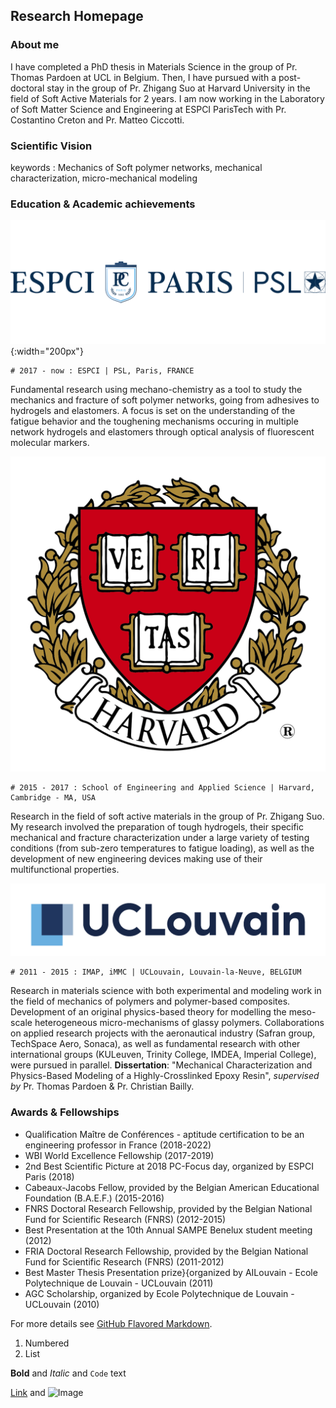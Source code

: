 ## Research Homepage


### About me

I have completed a PhD thesis in Materials Science in the group of Pr. Thomas Pardoen at UCL in Belgium. Then, I have pursued with a post-doctoral stay in the group of Pr. Zhigang Suo at Harvard University in the field of Soft Active Materials for 2 years. I am now working in the Laboratory of Soft Matter Science and Engineering at ESPCI ParisTech with Pr. Costantino Creton and Pr. Matteo Ciccotti.

### Scientific Vision

keywords : Mechanics of Soft polymer networks, mechanical characterization, micro-mechanical modeling

### Education & Academic achievements

![ESPCI](/pictures/ESPCI-logo.png){:width="200px"}
```
# 2017 - now : ESPCI | PSL, Paris, FRANCE 
```
Fundamental research using mechano-chemistry as a tool to study the mechanics and fracture of soft polymer networks, going from adhesives to hydrogels and elastomers. A focus is set on the understanding of the fatigue behavior and the toughening mechanisms occuring in multiple network hydrogels and elastomers through optical analysis of fluorescent molecular markers.


![Harvard](/pictures/Harvard_logo.png)
```
# 2015 - 2017 : School of Engineering and Applied Science | Harvard, Cambridge - MA, USA
```
Research in the field of soft active materials in the group of Pr. Zhigang Suo. My research involved the preparation of tough hydrogels, their specific mechanical and fracture characterization under a large variety of testing conditions (from sub-zero temperatures to fatigue loading), as well as the development of new engineering devices making use of their multifunctional properties.

![UCLouvain](/pictures/UCLouvain_Logo.jpg)
```
# 2011 - 2015 : IMAP, iMMC | UCLouvain, Louvain-la-Neuve, BELGIUM
```
Research in materials science with both experimental and modeling work in the field of mechanics of polymers and polymer-based composites. Development of an original physics-based theory for modelling the meso-scale heterogeneous micro-mechanisms of glassy polymers.
Collaborations on applied research projects with the aeronautical industry (Safran group, TechSpace Aero, Sonaca), as well as fundamental research with other international groups (KULeuven, Trinity College, IMDEA, Imperial College), were pursued in parallel.
**Dissertation**: "Mechanical Characterization and Physics-Based Modeling of a Highly-Crosslinked Epoxy Resin", _supervised by_ Pr. Thomas Pardoen \& Pr. Christian Bailly.


### Awards & Fellowships
- Qualification Maître de Conférences - aptitude certification to be an engineering professor in France (2018-2022)
- WBI World Excellence Fellowship (2017-2019)
- 2nd Best Scientific Picture at 2018 PC-Focus day, organized by ESPCI Paris (2018)
- Cabeaux-Jacobs Fellow, provided by the Belgian American Educational Foundation (B.A.E.F.) (2015-2016)
- FNRS Doctoral Research Fellowship, provided by the Belgian National Fund for Scientific Research (FNRS) (2012-2015)
- Best Presentation at the 10th Annual SAMPE Benelux student meeting (2012)
- FRIA Doctoral Research Fellowship, provided by the Belgian National Fund for Scientific Research (FNRS) (2011-2012)
- Best Master Thesis Presentation prize}{organized by AILouvain - Ecole Polytechnique de Louvain - UCLouvain (2011)
- AGC Scholarship, organized by Ecole Polytechnique de Louvain - UCLouvain (2010)


For more details see [GitHub Flavored Markdown](https://guides.github.com/features/mastering-markdown/).

1. Numbered
2. List

**Bold** and _Italic_ and `Code` text

[Link](url) and ![Image](src)
